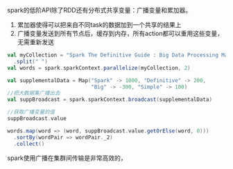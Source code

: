 spark的低阶API除了RDD还有分布式共享变量：广播变量和累加器。

1. 累加器使得可以把来自不同task的数据加到一个共享的结果上
2. 广播变量发送到所有节点后，缓存到内存，所有action都可以重用这些变量，无需重新发送

```scala
val myCollection = "Spark The Definitive Guide : Big Data Processing Made Simple"
  .split(" ")
val words = spark.sparkContext.parallelize(myCollection, 2)

val supplementalData = Map("Spark" -> 1000, "Definitive" -> 200,
                           "Big" -> -300, "Simple" -> 100)
//把大数据集广播出去
val suppBroadcast = spark.sparkContext.broadcast(supplementalData)

//获取广播变量的值
suppBroadcast.value

words.map(word => (word, suppBroadcast.value.getOrElse(word, 0)))
  .sortBy(wordPair => wordPair._2)
  .collect()

```

spark使用广播在集群间传输是非常高效的，